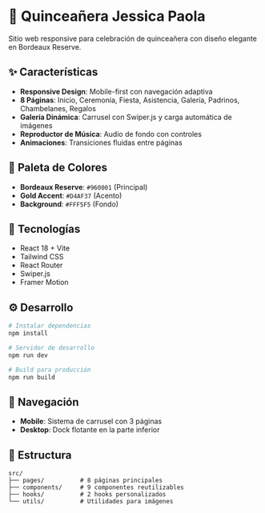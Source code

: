 # 🌹 Quinceañera Jessica Paola

Sitio web responsive para celebración de quinceañera con diseño elegante en Bordeaux Reserve.

## ✨ Características

- **Responsive Design**: Mobile-first con navegación adaptiva
- **8 Páginas**: Inicio, Ceremonia, Fiesta, Asistencia, Galería, Padrinos, Chambelanes, Regalos
- **Galería Dinámica**: Carrusel con Swiper.js y carga automática de imágenes
- **Reproductor de Música**: Audio de fondo con controles
- **Animaciones**: Transiciones fluidas entre páginas

## 🎨 Paleta de Colores

- **Bordeaux Reserve**: `#960001` (Principal)
- **Gold Accent**: `#D4AF37` (Acento)
- **Background**: `#FFF5F5` (Fondo)

## 🚀 Tecnologías

- React 18 + Vite
- Tailwind CSS
- React Router
- Swiper.js
- Framer Motion

## ⚙️ Desarrollo

```bash
# Instalar dependencias
npm install

# Servidor de desarrollo
npm run dev

# Build para producción
npm run build
```

## 📱 Navegación

- **Mobile**: Sistema de carrusel con 3 páginas
- **Desktop**: Dock flotante en la parte inferior

## 📁 Estructura

```
src/
├── pages/          # 8 páginas principales
├── components/     # 9 componentes reutilizables
├── hooks/          # 2 hooks personalizados
└── utils/          # Utilidades para imágenes
```

